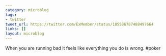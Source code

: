 ```yaml
---
category: microblog
tags:
- twitter
tweet_url: https://twitter.com/ExMember/status/185586787488497664
links: []
layout: microblog
---
```

When you are running bad it feels like everything you do is wrong. #poker
